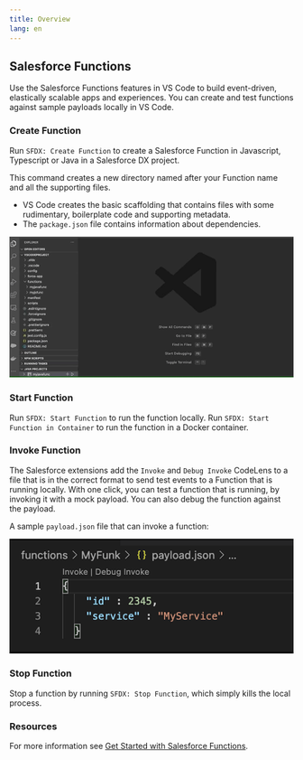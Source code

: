 ```yaml
---
title: Overview
lang: en
---
```

## Salesforce Functions
Use the Salesforce Functions features in VS Code to build event-driven, elastically scalable apps and experiences. You can create and test functions against sample payloads locally in VS Code.

### Create Function
Run `SFDX: Create Function` to create a Salesforce Function in Javascript, Typescript or Java in a Salesforce DX project.

This command creates a new directory named after your Function name and all the supporting files.

* VS Code creates the basic scaffolding that contains files with some rudimentary, boilerplate code and supporting metadata.
* The `package.json` file contains information about dependencies.

![Create Function](../../../images/vs_code_create_func.gif)
### Start Function
Run `SFDX: Start Function` to run the function locally.
Run `SFDX: Start Function in Container` to run the function in a Docker container.


### Invoke Function
The Salesforce extensions add the `Invoke` and `Debug Invoke` CodeLens to a file that is in the correct format to send test events to a Function that is running locally. With one click, you can test a function that is running, by invoking it with a mock payload. You can also debug the function against the payload.

A sample `payload.json` file that can invoke a function:

![Invoke Debug ](../../../images/vscode_func_payload.png)

### Stop Function
Stop a function by running `SFDX: Stop Function`, which simply kills the local process.

### Resources
For more information see [Get Started with Salesforce Functions](https://developer.salesforce.com/docs/platform/functions/guide/index.html). 
